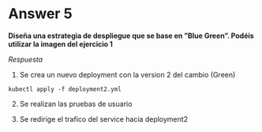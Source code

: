 # Answer 5

**Diseña una estrategia de despliegue que se base en ”Blue Green”. Podéis utilizar la imagen del ejercicio 1**

_Respuesta_

1. Se crea un nuevo deployment con la version 2 del cambio (Green) 

`kubectl apply -f deployment2.yml`

2. Se realizan las pruebas de usuario

3. Se redirige el trafico del service hacia deployment2
